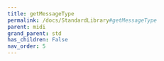 ```yaml
---
title: getMessageType
permalink: /docs/StandardLibrary#getMessageType
parent: midi
grand_parent: std
has_children: False
nav_order: 5
---
```

